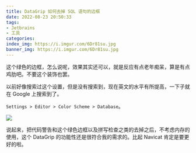 ```yaml
---
title: DataGrip 如何去掉 SQL 语句的边框
date: 2022-08-23 20:50:33
tags:
- Jetbrains
- 工具
categories:
index_img: https://i.imgur.com/6Dr81su.jpg
banner_img: https://i.imgur.com/6Dr81su.jpg
---
```


这个绿色的边框，怎么说呢，效果其实还可以，就是反应有点老年痴呆，算是有点鸡肋吧。不要这个装饰也罢。

以前好像搜索过这个设置，但是没有搜索到，现在英文的水平有所提高，一下子就在 Google 上搜索到了。

`Settings > Editor > Color Scheme > Database`。

![](https://i.imgur.com/brphJ3Z.png)

说起来，把代码警告和这个绿色边框以及拼写检查之类的去掉之后，不考虑内存的使用，这个 DataGrip 的功能性还是很符合我的需求的。比起 Navicat 肯定是要更好的啦。
